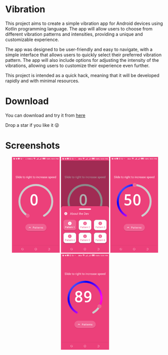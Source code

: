 # Vibration
This project aims to create a simple vibration app for Android devices using Kotlin programming language. The app will allow users to choose from different vibration patterns and intensities, providing a unique and customizable experience.

The app was designed to be user-friendly and easy to navigate, with a simple interface that allows users to quickly select their preferred vibration pattern. The app will also include options for adjusting the intensity of the vibrations, allowing users to customize their experience even further.

This project is intended as a quick hack, meaning that it will be developed rapidly and with minimal resources.

# Download

You can download and try it from [here](https://drive.google.com/file/d/1ELWNvLpANmbwwuGJ4K2Yi5PhGQtGpz3J/view?usp=share_link)

Drop a star if you like it 😜

# Screenshots

<p align="center">
    <img src="/screenshot/img_1.png" width="30%" height="30%" alt="screenshot">
    <img src="/screenshot/img_2.png" width="30%" height="30%" alt="screenshot">
    <img src="/screenshot/img_3.png" width="30%" height="30%" alt="screenshot">
    <img src="/screenshot/img_4.png" width="30%" height="30%" alt="screenshot">
</p>
